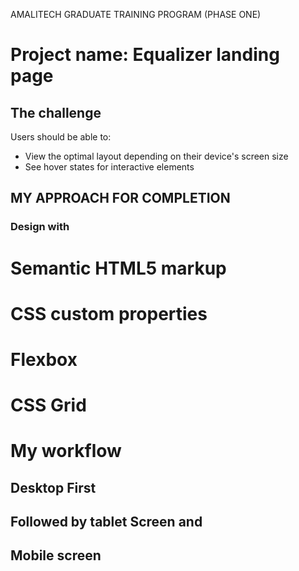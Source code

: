 AMALITECH GRADUATE TRAINING PROGRAM (PHASE ONE)

# Project name: Equalizer landing page


## The challenge

Users should be able to:

- View the optimal layout depending on their device's screen size
- See hover states for interactive elements


## MY APPROACH FOR COMPLETION
### Design with
# Semantic HTML5 markup
# CSS custom properties
# Flexbox
# CSS Grid

# My workflow
## Desktop First
## Followed by tablet Screen and
## Mobile screen
